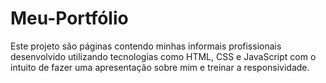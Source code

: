 # Meu-Portfólio
Este projeto são páginas contendo minhas informais profissionais desenvolvido utilizando tecnologias como HTML, CSS e JavaScript com o intuito de fazer
uma apresentação sobre mim e treinar a responsividade.
